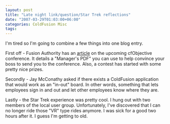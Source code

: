 ```yaml
---
layout: post
title: "Late night link/question/Star Trek reflections"
date: "2007-03-29T01:03:00+06:00"
categories: ColdFusion Misc 
tags: 
---
```


I'm tired so I'm going to combine a few things into one blog entry.

First off - Fusion Authority has an <a href="http://www.fusionauthority.com/News/4674-cf-Objective-Releases-Managers-PDF-and-announces-New-Contest.htm">article</a> on the upcoming cfObjective conference. It details a "Manager's PDF" you can use to help convince your boss to send you to the conference. Also, a contest has started with some pretty nice prizes.

Secondly - Jay McConathy asked if there exists a ColdFusion application that would work as an "in-out" board. In other words, something that lets employees sign in and out and let other employees know where they are.

Lastly - the Star Trek experience was pretty cool. I hung out with two members of the local user group. Unfortunately, I've discovered that I can no longer ride those "VR" type rides anymore. I was sick for a good two hours after it. I guess I'm getting to old.
